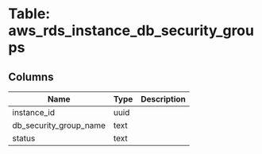 
# Table: aws_rds_instance_db_security_groups

## Columns
| Name        | Type           | Description  |
| ------------- | ------------- | -----  |
|instance_id|uuid||
|db_security_group_name|text||
|status|text||
